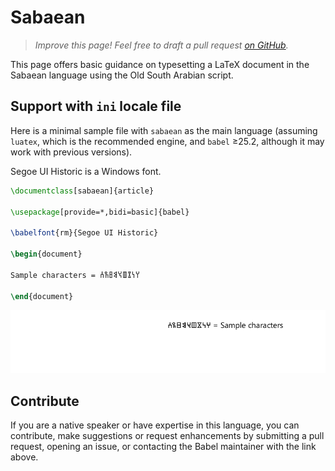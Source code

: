 # Sabaean

<blockquote>
  <p><em>Improve this page! Feel free to draft a pull request <a href="https://github.com/latex3/babel/tree/docs/docs">on GitHub</a>.</em></p>
</blockquote>

This page offers basic guidance on typesetting a LaTeX document in the
Sabaean language using the Old South Arabian script.

## Support with `ini` locale file

Here is a minimal sample file with `sabaean` as the main language
(assuming `luatex`, which is the recommended engine, and `babel` ≥25.2,
although it may work with previous versions).

Segoe UI Historic is a Windows font.

```tex
\documentclass[sabaean]{article}

\usepackage[provide=*,bidi=basic]{babel}

\babelfont{rm}{Segoe UI Historic}

\begin{document}

Sample characters = 𐩠𐩬𐩸𐩷𐩭𐩣𐩳𐩼𐩪

\end{document}
```

![](../media/locale-sabaean.png)

## Contribute

If you are a native speaker or have expertise in this language, you can
contribute, make suggestions or request enhancements by submitting a
pull request, opening an issue, or contacting the Babel maintainer with
the link above.